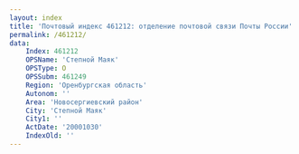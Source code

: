 ```yaml
---
layout: index
title: 'Почтовый индекс 461212: отделение почтовой связи Почты России'
permalink: /461212/
data:
    Index: 461212
    OPSName: 'Степной Маяк'
    OPSType: О
    OPSSubm: 461249
    Region: 'Оренбургская область'
    Autonom: ''
    Area: 'Новосергиевский район'
    City: 'Степной Маяк'
    City1: ''
    ActDate: '20001030'
    IndexOld: ''
---
```

